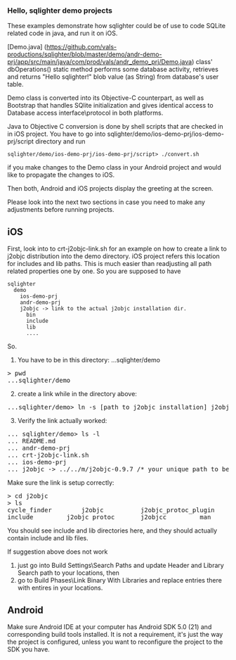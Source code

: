 ### Hello, sqlighter demo projects

These examples demonstrate how sqlighter could be of use to code SQLite related code in
java, and run it on iOS. 

[Demo.java] (https://github.com/vals-productions/sqlighter/blob/master/demo/andr-demo-prj/app/src/main/java/com/prod/vals/andr_demo_prj/Demo.java) class' dbOperations() static method performs some database activity, retrieves
and returns "Hello sqlighter!" blob value (as String) from database's user table.

Demo class is converted into its Objective-C counterpart, as well as Bootstrap that
handles SQlite initialization and gives identical access to Database access interface\protocol
in both platforms.

Java to Objective C conversion is done by shell scripts that are checked in in iOS 
project. You have to go into sqlighter/demo/ios-demo-prj/ios-demo-prj/script directory
and run
```
sqlighter/demo/ios-demo-prj/ios-demo-prj/script> ./convert.sh
```
if you make changes to the Demo class in your Android project and would like to propagate
the changes to iOS.

Then both, Android and iOS projects display the greeting at the screen.

Please look into the next two sections in case you need to make any adjustments
before running projects.

## iOS

First, look into to crt-j2objc-link.sh for an example on how to create a link
to j2objc distribution into the demo directory. iOS project refers
this location for includes and lib paths. This is much easier than readjusting all
path related properties one by one. So you are supposed to have 
```
sqlighter
  demo
    ios-demo-prj
    andr-demo-prj
    j2objc -> link to the actual j2objc installation dir.
      bin
      include
      lib
      ....
```
So.

1. You have to be in this directory: ...sqlighter/demo
<pre>
> pwd
...sqlighter/demo
</pre>
2. create a link while in the directory above:
<pre>
...sqlighter/demo> ln -s [path to j2objc installation] j2objc
</pre>
3. Verify the link actually worked:
<pre>
... sqlighter/demo> ls -l
... README.md
... andr-demo-prj
... crt-j2objc-link.sh
... ios-demo-prj
... j2objc -> ../../m/j2objc-0.9.7 /* your unique path to be displayed to the left */
</pre>
Make sure the link is setup correctly:
<pre>
> cd j2objc
> ls
cycle_finder		j2objc			j2objc_protoc_plugin	lib
include			j2objc_protoc		j2objcc			man
</pre>

You should see include and lib directories here, and they should actually contain include and lib files.

If suggestion above does not work
1) just go into Build Settings\Search Paths and update Header and Library Search path to your locations, then 
2) go to Build Phases\Link Binary With Libraries and replace entries there with entires in your locations.


## Android

Make sure Android IDE at your computer has Android SDK 5.0 (21) and corresponding build tools 
installed. It is not a requirement, it's just the way the project is configured, unless you
want to reconfigure the project to the SDK you have.
